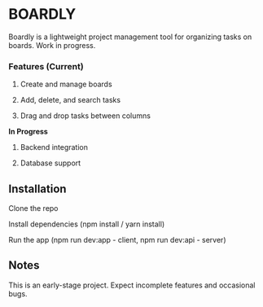 # BOARDLY

Boardly is a lightweight project management tool for organizing tasks on boards. Work in progress.

### **Features (Current)**

1. Create and manage boards

2. Add, delete, and search tasks

3. Drag and drop tasks between columns

**In Progress**

1. Backend integration

2. Database support

## Installation

Clone the repo

Install dependencies (npm install / yarn install)

Run the app (npm run dev:app - client, npm run dev:api - server)

## Notes

This is an early-stage project. Expect incomplete features and occasional bugs.
